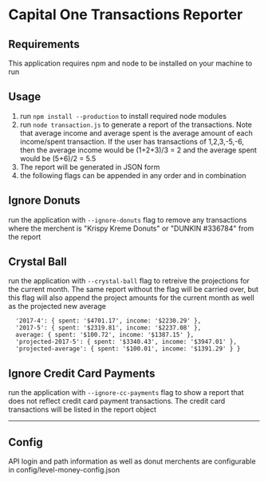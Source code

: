 # Capital One Transactions Reporter

## Requirements
This application requires npm and node to be installed on your machine to run

## Usage

1. run ```npm install --production``` to install required node modules
2. run ```node transaction.js``` to generate a report of the transactions. Note that average income and average spent is the average amount of each income/spent transaction. If the user has transactions of 1,2,3,-5,-6, then the average income would be (1+2+3)/3 = 2 and the average spent would be (5+6)/2 = 5.5
3. The report will be generated in JSON form
4. the following flags can be appended in any order and in combination 

## Ignore Donuts
run the application with ```--ignore-donuts``` flag to remove any transactions where the merchent is "Krispy Kreme Donuts" or "DUNKIN #336784" from the report

## Crystal Ball
run the application with ```--crystal-ball``` flag to retreive the projections for the current month. The same report without the flag will be carried over, but this flag will also append the project amounts for the current month as well as the projected new average

```
  '2017-4': { spent: '$4701.17', income: '$2230.29' },
  '2017-5': { spent: '$2319.81', income: '$2237.08' },
  average: { spent: '$100.72', income: '$1387.15' },
  'projected-2017-5': { spent: '$3340.43', income: '$3947.01' },
  'projected-average': { spent: '$100.01', income: '$1391.29' } }
```

## Ignore Credit Card Payments
run the application with ```--ignore-cc-payments``` flag to show a report that does not reflect credit card payment transactions. The credit card transactions will be listed in the report object 

----

## Config
API login and path information as well as donut merchents are configurable in config/level-money-config.json